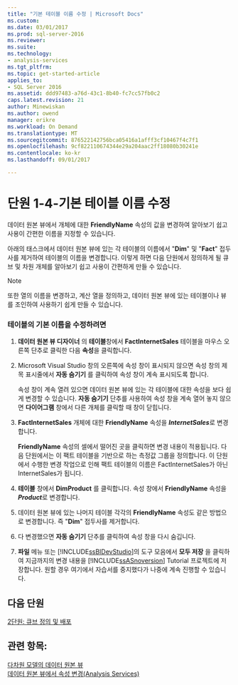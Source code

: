 ```yaml
---
title: "기본 테이블 이름 수정 | Microsoft Docs"
ms.custom: 
ms.date: 03/01/2017
ms.prod: sql-server-2016
ms.reviewer: 
ms.suite: 
ms.technology:
- analysis-services
ms.tgt_pltfrm: 
ms.topic: get-started-article
applies_to:
- SQL Server 2016
ms.assetid: ddd97483-a76d-43c1-8b40-fc7cc57fb0c2
caps.latest.revision: 21
author: Minewiskan
ms.author: owend
manager: erikre
ms.workload: On Demand
ms.translationtype: MT
ms.sourcegitcommit: 876522142756bca05416a1afff3cf10467f4c7f1
ms.openlocfilehash: 9cf822110674344e29a204aac2ff18080b30241e
ms.contentlocale: ko-kr
ms.lasthandoff: 09/01/2017

---
```

# <a name="lesson-1-4---modifying-default-table-names"></a>단원 1-4-기본 테이블 이름 수정
데이터 원본 뷰에서 개체에 대한 **FriendlyName** 속성의 값을 변경하여 알아보기 쉽고 사용이 간편한 이름을 지정할 수 있습니다.  
  
아래의 태스크에서 데이터 원본 뷰에 있는 각 테이블의 이름에서 "**Dim**" 및 "**Fact**" 접두사를 제거하여 테이블의 이름을 변경합니다. 이렇게 하면 다음 단원에서 정의하게 될 큐브 및 차원 개체를 알아보기 쉽고 사용이 간편하게 만들 수 있습니다.  
  
> [!NOTE]  
> 또한 열의 이름을 변경하고, 계산 열을 정의하고, 데이터 원본 뷰에 있는 테이블이나 뷰를 조인하여 사용하기 쉽게 만들 수 있습니다.  
  
### <a name="to-modify-the-default-name-of-a-table"></a>테이블의 기본 이름을 수정하려면  
  
1.  **데이터 원본 뷰 디자이너** 의 **테이블**창에서 **FactInternetSales** 테이블을 마우스 오른쪽 단추로 클릭한 다음 **속성**을 클릭합니다.  
  
2.  Microsoft Visual Studio 창의 오른쪽에 속성 창이 표시되지 않으면 속성 창의 제목 표시줄에서 **자동 숨기기** 를 클릭하여 속성 창이 계속 표시되도록 합니다.  
  
    속성 창이 계속 열려 있으면 데이터 원본 뷰에 있는 각 테이블에 대한 속성을 보다 쉽게 변경할 수 있습니다. **자동 숨기기** 단추를 사용하여 속성 창을 계속 열어 놓지 않으면 **다이어그램** 창에서 다른 개체를 클릭할 때 창이 닫힙니다.  
  
3.  **FactInternetSales** 개체에 대한 **FriendlyName** 속성을 ***InternetSales***로 변경합니다.  
  
    **FriendlyName** 속성의 셀에서 떨어진 곳을 클릭하면 변경 내용이 적용됩니다. 다음 단원에서는 이 팩트 테이블을 기반으로 하는 측정값 그룹을 정의합니다. 이 단원에서 수행한 변경 작업으로 인해 팩트 테이블의 이름은 FactInternetSales가 아닌 InternetSales가 됩니다.  
  
4.  **테이블** 창에서 **DimProduct** 를 클릭합니다. 속성 창에서 **FriendlyName** 속성을 ***Product***로 변경합니다.  
  
5.  데이터 원본 뷰에 있는 나머지 테이블 각각의 **FriendlyName** 속성도 같은 방법으로 변경합니다. 즉 "**Dim**" 접두사를 제거합니다.  
  
6.  다 변경했으면 **자동 숨기기** 단추를 클릭하여 속성 창을 다시 숨깁니다.  
  
7.  **파일** 메뉴 또는 [!INCLUDE[ssBIDevStudio](../includes/ssbidevstudio-md.md)]의 도구 모음에서 **모두 저장** 을 클릭하여 지금까지의 변경 내용을 [!INCLUDE[ssASnoversion](../includes/ssasnoversion-md.md)] Tutorial 프로젝트에 저장합니다. 원할 경우 여기에서 자습서를 중지했다가 나중에 계속 진행할 수 있습니다.  
  
## <a name="next-lesson"></a>다음 단원  
[2단원: 큐브 정의 및 배포](../analysis-services/lesson-2-defining-and-deploying-a-cube.md)  
  
## <a name="see-also"></a>관련 항목:  
[다차원 모델의 데이터 원본 뷰](../analysis-services/multidimensional-models/data-source-views-in-multidimensional-models.md)  
[데이터 원본 뷰에서 속성 변경&#40;Analysis Services&#41;](../analysis-services/multidimensional-models/change-properties-in-a-data-source-view-analysis-services.md)  
  
  
  

